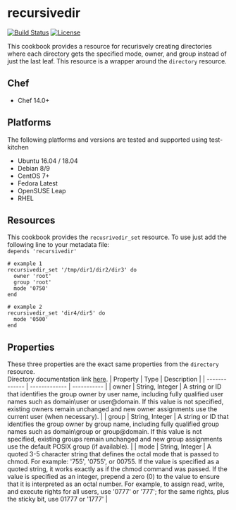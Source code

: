# recursivedir
[![Build Status](https://travis-ci.com/Didar-Bhullar/recursivedir.svg?branch=master)](https://travis-ci.com/Didar-Bhullar/recursivedir) [![License](https://img.shields.io/badge/License-Apache%202.0-blue.svg)](https://opensource.org/licenses/Apache-2.0)


This cookbook provides a resource for recurisvely creating directories where each directory gets the specified mode, owner, and group instead of just the last leaf. This resource is a wrapper around the `directory` resource.

## Chef
* Chef 14.0+

## Platforms
The following platforms and versions are tested and supported using test-kitchen

* Ubuntu 16.04 / 18.04
* Debian 8/9
* CentOS 7+
* Fedora Latest
* OpenSUSE Leap
* RHEL

## Resources
This cookbook provides the `recusrivedir_set` resource. To use just add the <br> 
following line to your metadata file: <br>
`depends 'recursivedir'`<br>
```
# example 1
recursivedir_set '/tmp/dir1/dir2/dir3' do
  owner 'root'
  group 'root'
  mode '0750'
end

# example 2
recursivedir_set 'dir4/dir5' do
  mode '0500'
end
```
## Properties
These three properties are the exact same properties from the `directory` resource. <br>
Directory documentation link [here](https://docs.chef.io/resources/directory/).
| Property  | Type | Description |
| ------------- | ------------- | ----------- |
| owner  | String, Integer  | A string or ID that identifies the group owner by user name, including fully qualified user names such as domain\user or user@domain. If this value is not specified, existing owners remain unchanged and new owner assignments use the current user (when necessary). |
| group  | String, Integer  | A string or ID that identifies the group owner by group name, including fully qualified group names such as domain\group or group@domain. If this value is not specified, existing groups remain unchanged and new group assignments use the default POSIX group (if available). |
| mode  | String, Integer  | A quoted 3-5 character string that defines the octal mode that is passed to chmod. For example: '755', '0755', or 00755. If the value is specified as a quoted string, it works exactly as if the chmod command was passed. If the value is specified as an integer, prepend a zero (0) to the value to ensure that it is interpreted as an octal number. For example, to assign read, write, and execute rights for all users, use '0777' or '777'; for the same rights, plus the sticky bit, use 01777 or '1777' |